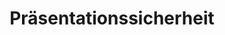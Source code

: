 ---
title: Präsentationssicherheit
type: docs
weight: 60
url: /de/php-java/presentation-security/
---